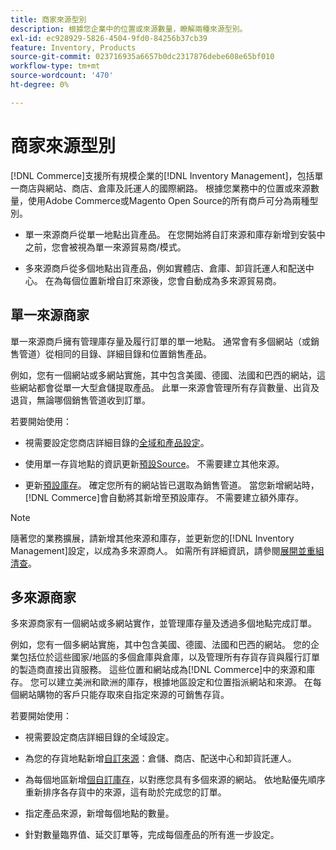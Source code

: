 ```yaml
---
title: 商家來源型別
description: 根據您企業中的位置或來源數量，瞭解兩種來源型別。
exl-id: ec928929-5826-4504-9fd0-84256b37cb39
feature: Inventory, Products
source-git-commit: 023716935a6657b0dc2317876debe608e65bf010
workflow-type: tm+mt
source-wordcount: '470'
ht-degree: 0%

---
```


# 商家來源型別

[!DNL Commerce]支援所有規模企業的[!DNL Inventory Management]，包括單一商店與網站、商店、倉庫及託運人的國際網路。 根據您業務中的位置或來源數量，使用Adobe Commerce或Magento Open Source的所有商戶可分為兩種型別。

- 單一來源商戶從單一地點出貨產品。 在您開始將自訂來源和庫存新增到安裝中之前，您會被視為單一來源貿易商/模式。

- 多來源商戶從多個地點出貨產品，例如實體店、倉庫、卸貨託運人和配送中心。 在為每個位置新增自訂來源後，您會自動成為多來源貿易商。

## 單一來源商家

單一來源商戶擁有管理庫存量及履行訂單的單一地點。 通常會有多個網站（或銷售管道）從相同的目錄、詳細目錄和位置銷售產品。

例如，您有一個網站或多網站實施，其中包含美國、德國、法國和巴西的網站，這些網站都會從單一大型倉儲提取產品。 此單一來源會管理所有存貨數量、出貨及退貨，無論哪個銷售管道收到訂單。

若要開始使用：

- 視需要設定您商店詳細目錄的[全域和產品設定](configuration.md)。

- 使用單一存貨地點的資訊更新[預設Source](sources-manage.md)。 不需要建立其他來源。

- 更新[預設庫存](stocks-manage.md)。 確定您所有的網站皆已選取為銷售管道。 當您新增網站時，[!DNL Commerce]會自動將其新增至預設庫存。 不需要建立額外庫存。

>[!NOTE]
>
>隨著您的業務擴展，請新增其他來源和庫存，並更新您的[!DNL Inventory Management]設定，以成為多來源商人。 如需所有詳細資訊，請參閱[展開並重組清查](expand-restructure.md)。

## 多來源商家

多來源商家有一個網站或多網站實作，並管理庫存量及透過多個地點完成訂單。

例如，您有一個多網站實施，其中包含美國、德國、法國和巴西的網站。 您的企業包括位於這些國家/地區的多個倉庫與倉庫，以及管理所有存貨存貨與履行訂單的製造商直接出貨服務。 這些位置和網站成為[!DNL Commerce]中的來源和庫存。 您可以建立美洲和歐洲的庫存，根據地區設定和位置指派網站和來源。 在每個網站購物的客戶只能存取來自指定來源的可銷售存貨。

若要開始使用：

- 視需要設定商店詳細目錄的全域設定。

- 為您的存貨地點新增[自訂來源](sources-add.md)：倉儲、商店、配送中心和卸貨託運人。

- 為每個地區新增[個自訂庫存](stocks-add.md)，以對應您具有多個來源的網站。 依地點優先順序重新排序各存貨中的來源，這有助於完成您的訂單。

- 指定產品來源，新增每個地點的數量。

- 針對數量臨界值、延交訂單等，完成每個產品的所有進一步設定。
